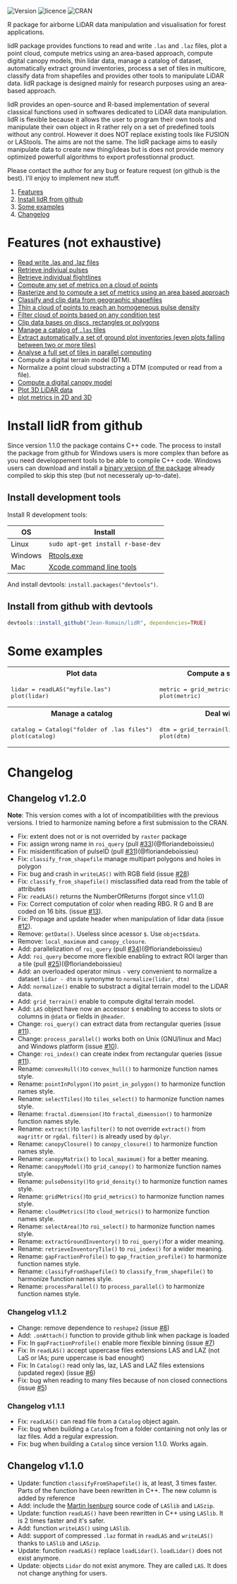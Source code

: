 ![Version](http://img.shields.io/Version/1.2.0%20beta.png)  ![licence](https://img.shields.io/badge/Licence-GPL--3-blue.svg) ![CRAN](https://img.shields.io/badge/CRAN-not%20yet-lightgray.svg)

R package for airborne LiDAR data manipulation and visualisation for forest applications. 

lidR package provides functions to read and write `.las` and `.laz` files, plot a point cloud, compute metrics using an area-based approach, compute digital canopy models, thin lidar data, manage a catalog of dataset, automatically extract ground inventories, process a set of tiles in multicore, classify data from shapefiles and provides other tools to manipulate LiDAR data. lidR package is designed mainly for research purposes using an area-based approach.

lidR provides an open-source and R-based implementation of several classical functions used in softwares dedicated to LiDAR data manipulation. lidR is flexible because it allows the user to program their own tools and manipulate their own object in R rather rely on a set of predefined tools without any control. However it does NOT replace existing tools like FUSION or LAStools. The aims are not the same. The lidR package aims to easily manipulate data to create new thing/ideas but is does not provide memory optimized powerfull algorithms to export professtionnal product.

Please contact the author for any bug or feature request (on github is the best). I'll enjoy to implement new stuff.

1. [Features](#features)
2. [Install lidR from github](#install-lidr-from-github)
3. [Some examples](#some-examples)
4. [Changelog](#changelog)

# Features (not exhaustive)

- [Read write .las and .laz files](http://jean-romain.github.io/lidR/loadLidar.html)
- [Retrieve indiviual pulses](http://jean-romain.github.io/lidR/loadLidar.html#dynamically-computed-fields)
- [Retrieve individual flightlines](http://jean-romain.github.io/lidR/loadLidar.html#dynamically-computed-fields)
- [Compute any set of metrics on a cloud of points](http://jean-romain.github.io/lidR/gridmetrics.html#cloudmetrics)
- [Rasterize and to compute a set of metrics using an area based approach](http://jean-romain.github.io/lidR/gridmetrics.html)
- [Classify and clip data from geographic shapefiles](http://jean-romain.github.io/lidR/classify_from_shapefile.html)
- [Thin a cloud of points to reach an homogeneous pulse density](http://jean-romain.github.io/lidR/thin.html)
- [Filter cloud of points based on any condition test](http://jean-romain.github.io/lidR/lasfilter.html)
- [Clip data bases on discs, rectangles or polygons](http://jean-romain.github.io/lidR/clip.html)
- [Manage a catalog of `.las` tiles](http://jean-romain.github.io/lidR/catalog.html)
- [Extract automatically a set of ground plot inventories (even plots falling between two or more tiles)](http://jean-romain.github.io/lidR/catalog.html#extract-a-ground-inventory)
- [Analyse a full set of tiles in parallel computing](http://jean-romain.github.io/lidR/catalog.html#process-all-the-file-of-a-catalog)
- Compute a digital terrain model (DTM).
- Normalize a point cloud substracting a DTM (computed or read from a file).
- [Compute a digital canopy model](http://jean-romain.github.io/lidR/canopy.html)
- [Plot 3D LiDAR data](http://jean-romain.github.io/lidR/plotLidar.html)
- [plot metrics in 2D and 3D](http://jean-romain.github.io/lidR/gridmetrics.html)

# Install lidR from github

Since version 1.1.0 the package contains C++ code. The process to install the package from github for Windows users is more complex than before as you need developpement tools to be able to compile C++ code. Windows users can download and install a [binary version of the package](https://github.com/Jean-Romain/lidR/tree/gh-pages/win-bin/) already compiled to skip this step (but not necesseraly up-to-date).
    
## Install development tools

Install R development tools:

| OS      | Install
|---------|-------------------------------------------------------------------|
| Linux   | `sudo apt-get install r-base-dev`                                 |
| Windows | [Rtools.exe](https://cran.r-project.org/bin/windows/Rtools/)      |
| Mac     | [Xcode command line tools](https://developer.apple.com/downloads) |

And install devtools: `install.packages("devtools")`.

## Install from github with devtools

````r
devtools::install_github("Jean-Romain/lidR", dependencies=TRUE)
````
    
# Some examples

<table>
  <tr>
    <th>Plot data</th>
    <th>Compute a simple metric</th>
  </tr>
  <tr>
    <td valign="top">
<pre>lidar = readLAS("myfile.las")
plot(lidar)</pre>
<img src="https://raw.githubusercontent.com/Jean-Romain/lidR/gh-pages/images/plot3d_1.jpg" alt="" style="max-width:100%;">
    </td>
    <td valign="top">
<pre>metric = grid_metrics(lidar, 20, mean(Z))
plot(metric)</pre>
<img src="https://raw.githubusercontent.com/Jean-Romain/lidR/gh-pages/images/gridMetrics-mean.jpg" alt="" style="max-width:100%;">
    </td>
  </tr>
    <tr>
    <th>Manage a catalog</th>
    <th>Deal with DTM</th>
  </tr>
  <tr>
    <td valign="top">
<pre>catalog = Catalog("folder of .las files")
plot(catalog)</pre>
<img src="https://raw.githubusercontent.com/Jean-Romain/lidR/gh-pages/images/catalog.png" alt="" style="max-width:100%;">
    </td>
    <td valign="top">
<pre>dtm = grid_terrain(lidar)
plot(dtm)</pre>
<img src="https://raw.githubusercontent.com/Jean-Romain/lidR/gh-pages/images/dtm.jpg" alt="" style="max-width:100%;">
    </td>
  </tr>
</table>

# Changelog

## Changelog v1.2.0

**Note**: This version comes with a lot of incompatibilities with the previous versions. I tried to harmonize naming before a first submission to the CRAN.

- Fix: extent does not or is not overrided by `raster` package
- Fix: assign wrong name in `roi_query` (pull [#33](https://github.com/Jean-Romain/lidR/pull/33))(@floriandeboissieu)
- Fix: misidentification of pulseID (pull [#31](https://github.com/Jean-Romain/lidR/pull/31))(@floriandeboissieu)
- Fix: `classify_from_shapefile` manage multipart polygons and holes in polygon
- Fix: bug and crash in `writeLAS()` with RGB field (issue [#28](https://github.com/Jean-Romain/lidR/issues/28))
- Fix: `classify_from_shapefile()` misclassified data read from the table of attributes
- Fix: `readLAS()` returns the NumberOfReturns (forgot since v1.1.0)
- Fix: Correct computation of color when reading RBG. R G and B are coded on 16 bits. (issue [#13](https://github.com/Jean-Romain/lidR/issues/13)).
- Fix: Propage and update header when manipulation of lidar data (issue [#12](https://github.com/Jean-Romain/lidR/issues/12)).
- Remove: `getData()`. Useless since acessor `$`. Use `object$data`.
- Remove: `local_maximum` and `canopy_closure`.
- Add: parallelization of `roi_query` (pull [#34](https://github.com/Jean-Romain/lidR/pull/34))(@floriandeboissieu)
- Add: `roi_query` become more flexible enabling to extract ROI larger than a tile (pull [#25](https://github.com/Jean-Romain/lidR/pull/25))(@floriandeboissieu)
- Add: an overloaded operator minus `-` very convenient to normalize a dataset `lidar - dtm` is synonyme to `normalize(lidar, dtm)`
- Add: `normalize()` enable to substract a digital terrain model to the LiDAR data.
- Add: `grid_terrain()` enable to compute digital terrain model.
- Add: `LAS` object have now an accessor `$` enabling to access to slots or columns in `@data` or fields in `@header`.
- Change: `roi_query()` can extract data from rectangular queries (issue [#11](https://github.com/Jean-Romain/lidR/issues/11)).
- Change: `process_parallel()` works both on Unix (GNU/linux and Mac) and Windows platform (issue [#10](https://github.com/Jean-Romain/lidR/issues/10)).
- Change: `roi_index()` can create index from rectangular queries (issue [#11](https://github.com/Jean-Romain/lidR/issues/11)).
- Rename: `convexHull()`to `convex_hull()` to harmonize function names style.
- Rename: `pointInPolygon()`to `point_in_polygon()` to harmonize function names style.
- Rename: `selectTiles()`to `tiles_select()` to harmonize function names style.
- Rename: `fractal.dimension()`to `fractal_dimension()` to harmonize function names style.
- Rename: `extract()`to `lasfilter()` to not override `extract()` from `magrittr` or `rgdal`. `filter()` is already used by `dplyr`.
- Rename: `canopyClosure()` to `canopy_closure()` to harmonize function names style.
- Rename: `canopyMatrix()` to `local_maximum()` for a better meaning.
- Rename: `canopyModel()`to `grid_canopy()` to harmonize function names style.
- Rename: `pulseDensity()`to `grid_density()` to harmonize function names style.
- Rename: `gridMetrics()`to `grid_metrics()` to harmonize function names style.
- Rename: `cloudMetrics()`to `cloud_metrics()` to harmonize function names style.
- Rename: `selectArea()`to `roi_select()` to harmonize function names style.
- Rename: `extractGroundInventory()` to `roi_query()`for a wider meaning.
- Rename: `retrieveInventoryTile()` to `roi_index()` for a wider meaning.
- Rename: `gapFractionProfile()` to `gap_fraction_profile()` to harmonize function names style.
- Rename: `classifyFromShapefile()` to `classify_from_shapefile()` to harmonize function names style.
- Rename: `processParallel()` to `process_parallel()` to harmonize function names style.

### Changelog v1.1.2

- Change: remove dependence to `reshape2` (issue [#8](https://github.com/Jean-Romain/lidR/issues/8))
- Add: `.onAttach()` function to provide github link when package is loaded
- Fix: In `gapFractionProfile()` enable more flexible binning (issue [#7](https://github.com/Jean-Romain/lidR/issues/7))
- Fix: In `readLAS()` accept uppercase files extensions LAS and LAZ (not LaS or lAs; pure uppercase is bad enought)
- Fix: In `Catalog()` read only las, laz, LAS and LAZ files extensions (updated regex) (issue [#6](https://github.com/Jean-Romain/lidR/issues/6))
- Fix: bug when reading to many files because of non closed connections (issue [#5](https://github.com/Jean-Romain/lidR/issues/5))

### Changelog v1.1.1

- Fix: `readLAS()` can read file from a `Catalog` object again.
- Fix: bug when building a `Catalog` from a folder containing not only las or laz files. Add a regular expression.
- Fix: bug when building a `Catalog` since version 1.1.0. Works again.

## Changelog v1.1.0

- Update: function `classifyFromShapefile()` is, at least, 3 times faster. Parts of the function have been rewritten in C++. The new column is added by reference
- Add: include the [Martin Isenburg](https://rapidlasso.com/) source code of `LASlib` and `LASzip`.
- Update: function `readLAS()` have been rewritten in C++ using `LASlib`. It is 2 times faster and it's safer.
- Add: function `writeLAS()` using `LASlib`.
- Add: support of compressed `.laz` format in `readLAS` and `writeLAS()` thanks to `LASlib` and `LASzip`.
- Update: function `readLAS()` replace `loadLidar()`. `loadLidar()` does not exist anymore.
- Update: objects `Lidar` do not exist anymore. They are called `LAS`. It does not change anything for users.
